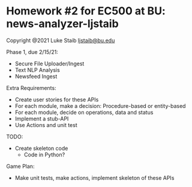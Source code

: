 # Homework #2 for EC500 at BU: news-analyzer-ljstaib

Copyright @2021 
Luke Staib 
ljstaib@bu.edu

Phase 1, due 2/15/21:
  - Secure File Uploader/Ingest
  - Text NLP Analysis
  - Newsfeed Ingest

Extra Requirements:
  - Create user stories for these APIs
  - For each module, make a decision:  Procedure-based or entity-based
  - For each module, decide on operations, data and status
  - Implement a stub-API
  - Use Actions and unit test
  
TODO:
  - Create skeleton code
    - Code in Python?

Game Plan:
  - Make unit tests, make actions, implement skeleton of these APIs

